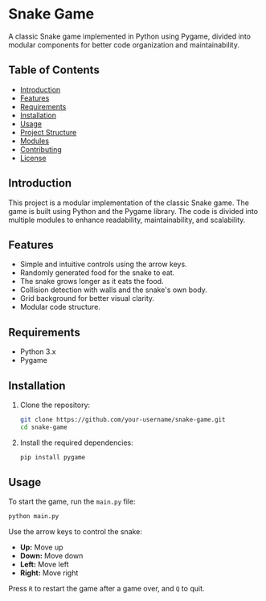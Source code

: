# Snake Game

A classic Snake game implemented in Python using Pygame, divided into modular components for better code organization and maintainability.

## Table of Contents

- [Introduction](#introduction)
- [Features](#features)
- [Requirements](#requirements)
- [Installation](#installation)
- [Usage](#usage)
- [Project Structure](#project-structure)
- [Modules](#modules)
- [Contributing](#contributing)
- [License](#license)

## Introduction

This project is a modular implementation of the classic Snake game. The game is built using Python and the Pygame library. The code is divided into multiple modules to enhance readability, maintainability, and scalability.

## Features

- Simple and intuitive controls using the arrow keys.
- Randomly generated food for the snake to eat.
- The snake grows longer as it eats the food.
- Collision detection with walls and the snake's own body.
- Grid background for better visual clarity.
- Modular code structure.

## Requirements

- Python 3.x
- Pygame

## Installation

1. Clone the repository:

    ```sh
    git clone https://github.com/your-username/snake-game.git
    cd snake-game
    ```

2. Install the required dependencies:

    ```sh
    pip install pygame
    ```

## Usage

To start the game, run the `main.py` file:

```sh
python main.py
```

Use the arrow keys to control the snake:

- **Up:** Move up
- **Down:** Move down
- **Left:** Move left
- **Right:** Move right

Press `R` to restart the game after a game over, and `Q` to quit.
